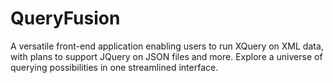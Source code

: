 # QueryFusion
A versatile front-end application enabling users to run XQuery on XML data, with plans to support JQuery on JSON files and more. Explore a universe of querying possibilities in one streamlined interface.
